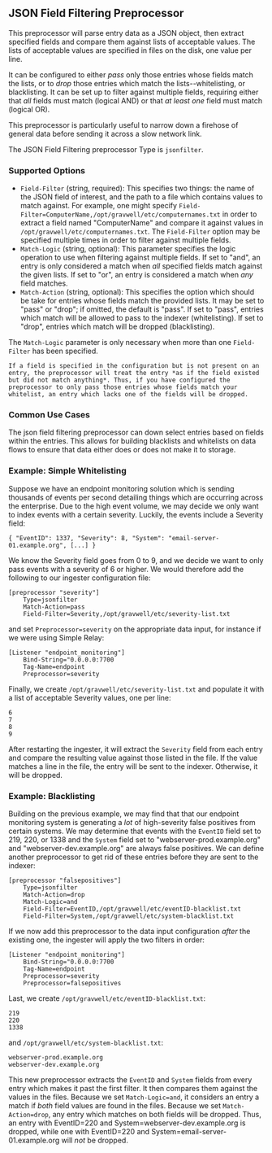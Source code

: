 ## JSON Field Filtering Preprocessor

This preprocessor will parse entry data as a JSON object, then extract specified fields and compare them against lists of acceptable values. The lists of acceptable values are specified in files on the disk, one value per line.

It can be configured to either *pass* only those entries whose fields match the lists, or to *drop* those entries which match the lists--whitelisting, or blacklisting. It can be set up to filter against multiple fields, requiring either that *all* fields must match (logical AND) or that *at least one* field must match (logical OR).

This preprocessor is particularly useful to narrow down a firehose of general data before sending it across a slow network link.

The JSON Field Filtering preprocessor Type is `jsonfilter`.

### Supported Options

* `Field-Filter` (string, required): This specifies two things: the name of the JSON field of interest, and the path to a file which contains values to match against. For example, one might specify `Field-Filter=ComputerName,/opt/gravwell/etc/computernames.txt` in order to extract a field named "ComputerName" and compare it against values in `/opt/gravwell/etc/computernames.txt`. The `Field-Filter` option may be specified multiple times in order to filter against multiple fields.
* `Match-Logic` (string, optional): This parameter specifies the logic operation to use when filtering against multiple fields. If set to "and", an entry is only considered a match when *all* specified fields match against the given lists. If set to "or", an entry is considered a match when *any* field matches.
* `Match-Action` (string, optional): This specifies the option which should be take for entries whose fields match the provided lists. It may be set to "pass" or "drop"; if omitted, the default is "pass". If set to "pass", entries which match will be allowed to pass to the indexer (whitelisting). If set to "drop", entries which match will be dropped (blacklisting).

The `Match-Logic` parameter is only necessary when more than one `Field-Filter` has been specified.

```{note}
If a field is specified in the configuration but is not present on an entry, the preprocessor will treat the entry *as if the field existed but did not match anything*. Thus, if you have configured the preprocessor to only pass those entries whose fields match your whitelist, an entry which lacks one of the fields will be dropped.
```

### Common Use Cases

The json field filtering preprocessor can down select entries based on fields within the entries.  This allows for building blacklists and whitelists on data flows to ensure that data either does or does not make it to storage.

### Example: Simple Whitelisting

Suppose we have an endpoint monitoring solution which is sending thousands of events per second detailing things which are occurring across the enterprise. Due to the high event volume, we may decide we only want to index events with a certain severity. Luckily, the events include a Severity field:

```
{ "EventID": 1337, "Severity": 8, "System": "email-server-01.example.org", [...] }
```

We know the Severity field goes from 0 to 9, and we decide we want to only pass events with a severity of 6 or higher. We would therefore add the following to our ingester configuration file:

```
[preprocessor "severity"]
	Type=jsonfilter
	Match-Action=pass
	Field-Filter=Severity,/opt/gravwell/etc/severity-list.txt
```

and set `Preprocessor=severity` on the appropriate data input, for instance if we were using Simple Relay:

```
[Listener "endpoint_monitoring"]
	Bind-String="0.0.0.0:7700
	Tag-Name=endpoint
	Preprocessor=severity
```

Finally, we create `/opt/gravwell/etc/severity-list.txt` and populate it with a list of acceptable Severity values, one per line:

```
6
7
8
9
```

After restarting the ingester, it will extract the `Severity` field from each entry and compare the resulting value against those listed in the file. If the value matches a line in the file, the entry will be sent to the indexer. Otherwise, it will be dropped.

### Example: Blacklisting

Building on the previous example, we may find that that our endpoint monitoring system is generating a *lot* of high-severity false positives from certain systems. We may determine that events with the `EventID` field set to 219, 220, or 1338 and the `System` field set to "webserver-prod.example.org" and "webserver-dev.example.org" are always false positives. We can define another preprocessor to get rid of these entries before they are sent to the indexer:

```
[preprocessor "falsepositives"]
	Type=jsonfilter
	Match-Action=drop
	Match-Logic=and
	Field-Filter=EventID,/opt/gravwell/etc/eventID-blacklist.txt
	Field-Filter=System,/opt/gravwell/etc/system-blacklist.txt
```

If we now add this preprocessor to the data input configuration *after* the existing one, the ingester will apply the two filters in order:

```
[Listener "endpoint_monitoring"]
	Bind-String="0.0.0.0:7700
	Tag-Name=endpoint
	Preprocessor=severity
	Preprocessor=falsepositives
```

Last, we create `/opt/gravwell/etc/eventID-blacklist.txt`:

```
219
220
1338
```

and `/opt/gravwell/etc/system-blacklist.txt`:

```
webserver-prod.example.org
webserver-dev.example.org
```

This new preprocessor extracts the `EventID` and `System` fields from every entry which makes it past the first filter. It then compares them against the values in the files. Because we set `Match-Logic=and`, it considers an entry a match if *both* field values are found in the files. Because we set `Match-Action=drop`, any entry which matches on both fields will be dropped. Thus, an entry with EventID=220 and System=webserver-dev.example.org is dropped, while one with EventID=220 and System=email-server-01.example.org will *not* be dropped.



